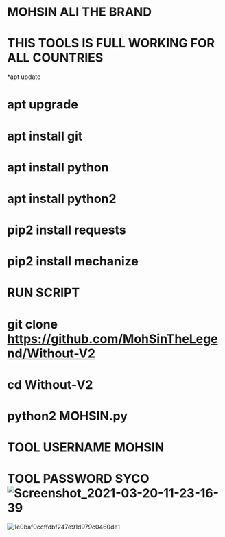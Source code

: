 # MOHSIN ALI THE BRAND
# THIS TOOLS IS FULL WORKING FOR ALL COUNTRIES

*apt update

# apt upgrade 

# apt install git 

# apt install python 

# apt install python2

# pip2 install requests

# pip2 install mechanize  
#       RUN SCRIPT 

# git clone https://github.com/MohSinTheLegend/Without-V2
# cd Without-V2
# python2 MOHSIN.py

# TOOL USERNAME MOHSIN
# TOOL PASSWORD SYCO![Screenshot_2021-03-20-11-23-16-39](https://user-images.githubusercontent.com/72184388/111861479-647a2100-8970-11eb-8e91-2f25e42257ff.jpg)
![1e0baf0ccffdbf247e91d979c0460de1](https://user-images.githubusercontent.com/72184388/111861488-72c83d00-8970-11eb-9e13-3664a1eb3a3b.gif)



 
